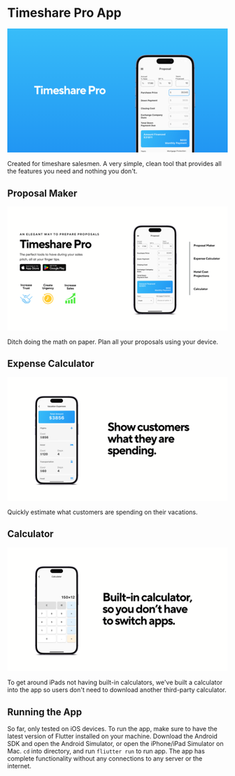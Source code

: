 # Timeshare Pro App

![Timeshare Pro](/docs/1.png)

Created for timeshare salesmen. A very simple, clean tool that provides all the features you need and nothing you don't. 


## Proposal Maker
![Timeshare Pro](/docs/2.png)

Ditch doing the math on paper. Plan all your proposals using your device.


## Expense Calculator
![Timeshare Pro](/docs/3.png)

Quickly estimate what customers are spending on their vacations.


## Calculator
![Timeshare Pro](/docs/4.png)

To get around iPads not having built-in calculators, we've built a calculator into the app so users don't need to download another third-party calculator.



## Running the App

So far, only tested on iOS devices. To run the app, make sure to have the latest version of Flutter installed on your machine. Download the Android SDK and open the Android Simulator, or open the iPhone/iPad Simulator on Mac. ```cd``` into directory, and run ```fliutter run``` to run app. The app has complete functionality without any connections to any server or the internet.